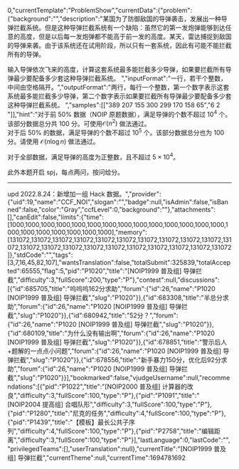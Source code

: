 0,"currentTemplate":"ProblemShow","currentData":{"problem":{"background":"","description":"某国为了防御敌国的导弹袭击，发展出一种导弹拦截系统。但是这种导弹拦截系统有一个缺陷：虽然它的第一发炮弹能够到达任意的高度，但是以后每一发炮弹都不能高于前一发的高度。某天，雷达捕捉到敌国的导弹来袭。由于该系统还在试用阶段，所以只有一套系统，因此有可能不能拦截所有的导弹。

   
输入导弹依次飞来的高度，计算这套系统最多能拦截多少导弹，如果要拦截所有导弹最少要配备多少套这种导弹拦截系统。
","inputFormat":"一行，若干个整数，中间由空格隔开。","outputFormat":"两行，每行一个整数，第一个数字表示这套系统最多能拦截多少导弹，第二个数字表示如果要拦截所有导弹最少要配备多少套这种导弹拦截系统。
","samples":[["389 207 155 300 299 170 158 65","6
2
"]],"hint":"对于前 $50\%$ 数据（NOIP 原题数据），满足导弹的个数不超过 $10^4$ 个。该部分数据总分共 $100$ 分。可使用$\mathcal O(n^2)$ 做法通过。  
对于后 $50\%$ 的数据，满足导弹的个数不超过 $10^5$ 个。该部分数据总分也为 $100$ 分。请使用 $\mathcal O(n\log n)$ 做法通过。

对于全部数据，满足导弹的高度为正整数，且不超过 $5\times 10^4$。


此外本题开启 spj，每点两问，按问给分。

---

$\text{upd 2022.8.24}$：新增加一组 Hack 数据。","provider":{"uid":19,"name":"CCF_NOI","slogan":"","badge":null,"isAdmin":false,"isBanned":false,"color":"Gray","ccfLevel":0,"background":""},"attachments":[],"canEdit":false,"limits":{"time":[1000,1000,1000,1000,1000,1000,1000,1000,1000,1000,1000,1000,1000,1000,1000,1000,1000,1000,1000,1000,1000],"memory":[131072,131072,131072,131072,131072,131072,131072,131072,131072,131072,131072,131072,131072,131072,131072,131072,131072,131072,131072,131072,131072]},"stdCode":"","tags":[3,7,16,45,82,107],"wantsTranslation":false,"totalSubmit":325839,"totalAccepted":65555,"flag":5,"pid":"P1020","title":"[NOIP1999 普及组] 导弹拦截","difficulty":3,"fullScore":200,"type":"P"},"contest":null,"discussions":[{"id":685705,"title":"呜呜呜162分求助","forum":{"id":26,"name":"P1020 [NOIP1999 普及组] 导弹拦截","slug":"P1020"}},{"id":683308,"title":"半总分求助","forum":{"id":26,"name":"P1020 [NOIP1999 普及组] 导弹拦截","slug":"P1020"}},{"id":680942,"title":"52分？","forum":{"id":26,"name":"P1020 [NOIP1999 普及组] 导弹拦截","slug":"P1020"}},{"id":680109,"title":"为什么没有输出啊","forum":{"id":26,"name":"P1020 [NOIP1999 普及组] 导弹拦截","slug":"P1020"}},{"id":678851,"title":"警示后人+题解的一点点小问题","forum":{"id":26,"name":"P1020 [NOIP1999 普及组] 导弹拦截","slug":"P1020"}},{"id":678556,"title":"新手暴力150分，优化后92分求助","forum":{"id":26,"name":"P1020 [NOIP1999 普及组] 导弹拦截","slug":"P1020"}}],"bookmarked":false,"vjudgeUsername":null,"recommendations":[{"pid":"P1022","title":"[NOIP2000 普及组] 计算器的改良","difficulty":3,"fullScore":100,"type":"P"},{"pid":"P1091","title":"[NOIP2004 提高组] 合唱队形","difficulty":3,"fullScore":100,"type":"P"},{"pid":"P1280","title":"尼克的任务","difficulty":4,"fullScore":100,"type":"P"},{"pid":"P1439","title":"【模板】最长公共子序列","difficulty":4,"fullScore":100,"type":"P"},{"pid":"P2758","title":"编辑距离","difficulty":3,"fullScore":100,"type":"P"}],"lastLanguage":0,"lastCode":"","privilegedTeams":[],"userTranslation":null},"currentTitle":"[NOIP1999 普及组] 导弹拦截","currentTheme":null,"currentTime":1694781692